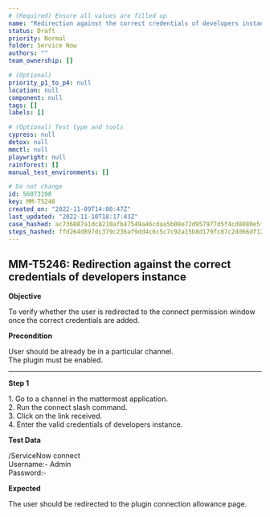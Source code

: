 ```yaml
---
# (Required) Ensure all values are filled up
name: "Redirection against the correct credentials of developers instance"
status: Draft
priority: Normal
folder: Service Now
authors: ""
team_ownership: []

# (Optional)
priority_p1_to_p4: null
location: null
component: null
tags: []
labels: []

# (Optional) Test type and tools
cypress: null
detox: null
mmctl: null
playwright: null
rainforest: []
manual_test_environments: []

# Do not change
id: 56073198
key: MM-T5246
created_on: "2022-11-09T14:00:47Z"
last_updated: "2022-11-10T18:17:43Z"
case_hashed: ac736887a1dc8210afb47549a46cdaa5b08e72d957977d5f4cd8080e5fbf318f1773e2417654c9a30d67112e946ea2c3
steps_hashed: ffd264d897dc379c236af9dd4c6c5c7c92a15b8d179fc87c2dd66df12f89f5606219937c476722f177b75d335201fa6d
---
```


<!-- (Auto-generated) Based on frontmatter's "key" and "name" -->

## MM-T5246: Redirection against the correct credentials of developers instance

**Objective**

To verify whether the user is redirected to the connect permission window once the correct credentials are added.

**Precondition**

User should be already be in a particular channel.\
The plugin must be enabled.

---

**Step 1**

1\. Go to a channel in the mattermost application.\
2\. Run the connect slash command.\
3\. Click on the link received.\
4\. Enter the valid credentials of developers instance.

**Test Data**

/ServiceNow connect\
Username:- Admin\
Password:-

**Expected**

The user should be redirected to the plugin connection allowance page.
